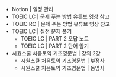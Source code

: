 - Notion | 일정 관리
- TOEIC LC | 문제 푸는 방법 유튜브 영상 참고
- TOEIC RC | 문제 푸는 방법 유튜브 영상 참고
- TOEIC LC | 실전 문제 풀기
  - TOEIC LC | PART 2 오답 노트
  - TOEIC LC | PART 2 단어 암기
- 시원스쿨 처음토익 기초영문법 | 강의 2강
  - 시원스쿨 처음토익 기초영문법 | 부정사
  - 시원스쿨 처음토익 기초영문법 | 동명사
